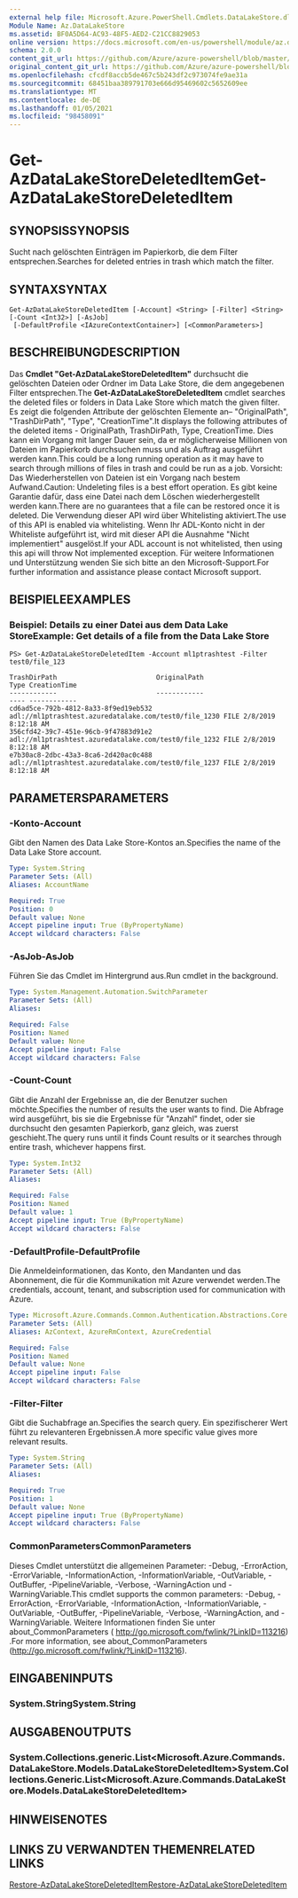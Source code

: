 ```yaml
---
external help file: Microsoft.Azure.PowerShell.Cmdlets.DataLakeStore.dll-Help.xml
Module Name: Az.DataLakeStore
ms.assetid: BF0A5D64-AC93-48F5-AED2-C21CC8829053
online version: https://docs.microsoft.com/en-us/powershell/module/az.datalakestore/get-azdatalakestoredeleteditem
schema: 2.0.0
content_git_url: https://github.com/Azure/azure-powershell/blob/master/src/DataLakeStore/DataLakeStore/help/Get-AzDataLakeStoreDeletedItem.md
original_content_git_url: https://github.com/Azure/azure-powershell/blob/master/src/DataLakeStore/DataLakeStore/help/Get-AzDataLakeStoreDeletedItem.md
ms.openlocfilehash: cfcdf8accb5de467c5b243df2c973074fe9ae31a
ms.sourcegitcommit: 68451baa389791703e666d95469602c5652609ee
ms.translationtype: MT
ms.contentlocale: de-DE
ms.lasthandoff: 01/05/2021
ms.locfileid: "98458091"
---
```

# <span data-ttu-id="f58a3-101">Get-AzDataLakeStoreDeletedItem</span><span class="sxs-lookup"><span data-stu-id="f58a3-101">Get-AzDataLakeStoreDeletedItem</span></span>

## <span data-ttu-id="f58a3-102">SYNOPSIS</span><span class="sxs-lookup"><span data-stu-id="f58a3-102">SYNOPSIS</span></span>
<span data-ttu-id="f58a3-103">Sucht nach gelöschten Einträgen im Papierkorb, die dem Filter entsprechen.</span><span class="sxs-lookup"><span data-stu-id="f58a3-103">Searches for deleted entries in trash which match the filter.</span></span>

## <span data-ttu-id="f58a3-104">SYNTAX</span><span class="sxs-lookup"><span data-stu-id="f58a3-104">SYNTAX</span></span>

```
Get-AzDataLakeStoreDeletedItem [-Account] <String> [-Filter] <String> [-Count <Int32>] [-AsJob]
 [-DefaultProfile <IAzureContextContainer>] [<CommonParameters>]
```

## <span data-ttu-id="f58a3-105">BESCHREIBUNG</span><span class="sxs-lookup"><span data-stu-id="f58a3-105">DESCRIPTION</span></span>
<span data-ttu-id="f58a3-106">Das **Cmdlet "Get-AzDataLakeStoreDeletedItem"** durchsucht die gelöschten Dateien oder Ordner im Data Lake Store, die dem angegebenen Filter entsprechen.</span><span class="sxs-lookup"><span data-stu-id="f58a3-106">The **Get-AzDataLakeStoreDeletedItem** cmdlet searches the deleted files or folders in Data Lake Store which match the given filter.</span></span>
<span data-ttu-id="f58a3-107">Es zeigt die folgenden Attribute der gelöschten Elemente an– "OriginalPath", "TrashDirPath", "Type", "CreationTime".</span><span class="sxs-lookup"><span data-stu-id="f58a3-107">It displays the following attributes of the deleted items - OriginalPath, TrashDirPath, Type, CreationTime.</span></span>
<span data-ttu-id="f58a3-108">Dies kann ein Vorgang mit langer Dauer sein, da er möglicherweise Millionen von Dateien im Papierkorb durchsuchen muss und als Auftrag ausgeführt werden kann.</span><span class="sxs-lookup"><span data-stu-id="f58a3-108">This could be a long running operation as it may have to search through millions of files in trash and could be run as a job.</span></span>
<span data-ttu-id="f58a3-109">Vorsicht: Das Wiederherstellen von Dateien ist ein Vorgang nach bestem Aufwand.</span><span class="sxs-lookup"><span data-stu-id="f58a3-109">Caution: Undeleting files is a best effort operation.</span></span> <span data-ttu-id="f58a3-110">Es gibt keine Garantie dafür, dass eine Datei nach dem Löschen wiederhergestellt werden kann.</span><span class="sxs-lookup"><span data-stu-id="f58a3-110">There are no guarantees that a file can be restored once it is deleted.</span></span> <span data-ttu-id="f58a3-111">Die Verwendung dieser API wird über Whitelisting aktiviert.</span><span class="sxs-lookup"><span data-stu-id="f58a3-111">The use of this API is enabled via whitelisting.</span></span> <span data-ttu-id="f58a3-112">Wenn Ihr ADL-Konto nicht in der Whiteliste aufgeführt ist, wird mit dieser API die Ausnahme "Nicht implementiert" ausgelöst.</span><span class="sxs-lookup"><span data-stu-id="f58a3-112">If your ADL account is not whitelisted, then using this api will throw Not implemented exception.</span></span> <span data-ttu-id="f58a3-113">Für weitere Informationen und Unterstützung wenden Sie sich bitte an den Microsoft-Support.</span><span class="sxs-lookup"><span data-stu-id="f58a3-113">For further information and assistance please contact Microsoft support.</span></span>

## <span data-ttu-id="f58a3-114">BEISPIELE</span><span class="sxs-lookup"><span data-stu-id="f58a3-114">EXAMPLES</span></span>

### <span data-ttu-id="f58a3-115">Beispiel: Details zu einer Datei aus dem Data Lake Store</span><span class="sxs-lookup"><span data-stu-id="f58a3-115">Example: Get details of a file from the Data Lake Store</span></span>
```
PS> Get-AzDataLakeStoreDeletedItem -Account ml1ptrashtest -Filter test0/file_123

TrashDirPath                         OriginalPath                                          Type CreationTime
------------                         ------------                                          ---- ------------
cd6ad5ce-792b-4812-8a33-8f9ed19eb532 adl://ml1ptrashtest.azuredatalake.com/test0/file_1230 FILE 2/8/2019 8:12:18 AM
356cfd42-39c7-451e-96cb-9f47883d91e2 adl://ml1ptrashtest.azuredatalake.com/test0/file_1232 FILE 2/8/2019 8:12:18 AM
e7b30ac8-2dbc-43a3-8ca6-2d420ac0c488 adl://ml1ptrashtest.azuredatalake.com/test0/file_1237 FILE 2/8/2019 8:12:18 AM
```

## <span data-ttu-id="f58a3-116">PARAMETERS</span><span class="sxs-lookup"><span data-stu-id="f58a3-116">PARAMETERS</span></span>

### <span data-ttu-id="f58a3-117">-Konto</span><span class="sxs-lookup"><span data-stu-id="f58a3-117">-Account</span></span>
<span data-ttu-id="f58a3-118">Gibt den Namen des Data Lake Store-Kontos an.</span><span class="sxs-lookup"><span data-stu-id="f58a3-118">Specifies the name of the Data Lake Store account.</span></span>

```yaml
Type: System.String
Parameter Sets: (All)
Aliases: AccountName

Required: True
Position: 0
Default value: None
Accept pipeline input: True (ByPropertyName)
Accept wildcard characters: False
```

### <span data-ttu-id="f58a3-119">-AsJob</span><span class="sxs-lookup"><span data-stu-id="f58a3-119">-AsJob</span></span>
<span data-ttu-id="f58a3-120">Führen Sie das Cmdlet im Hintergrund aus.</span><span class="sxs-lookup"><span data-stu-id="f58a3-120">Run cmdlet in the background.</span></span>

```yaml
Type: System.Management.Automation.SwitchParameter
Parameter Sets: (All)
Aliases:

Required: False
Position: Named
Default value: None
Accept pipeline input: False
Accept wildcard characters: False
```

### <span data-ttu-id="f58a3-121">-Count</span><span class="sxs-lookup"><span data-stu-id="f58a3-121">-Count</span></span>
<span data-ttu-id="f58a3-122">Gibt die Anzahl der Ergebnisse an, die der Benutzer suchen möchte.</span><span class="sxs-lookup"><span data-stu-id="f58a3-122">Specifies the number of results the user wants to find.</span></span> <span data-ttu-id="f58a3-123">Die Abfrage wird ausgeführt, bis sie die Ergebnisse für "Anzahl" findet, oder sie durchsucht den gesamten Papierkorb, ganz gleich, was zuerst geschieht.</span><span class="sxs-lookup"><span data-stu-id="f58a3-123">The query runs until it finds Count results or it searches through entire trash, whichever happens first.</span></span>

```yaml
Type: System.Int32
Parameter Sets: (All)
Aliases:

Required: False
Position: Named
Default value: 1
Accept pipeline input: True (ByPropertyName)
Accept wildcard characters: False
```

### <span data-ttu-id="f58a3-124">-DefaultProfile</span><span class="sxs-lookup"><span data-stu-id="f58a3-124">-DefaultProfile</span></span>
<span data-ttu-id="f58a3-125">Die Anmeldeinformationen, das Konto, den Mandanten und das Abonnement, die für die Kommunikation mit Azure verwendet werden.</span><span class="sxs-lookup"><span data-stu-id="f58a3-125">The credentials, account, tenant, and subscription used for communication with Azure.</span></span>

```yaml
Type: Microsoft.Azure.Commands.Common.Authentication.Abstractions.Core.IAzureContextContainer
Parameter Sets: (All)
Aliases: AzContext, AzureRmContext, AzureCredential

Required: False
Position: Named
Default value: None
Accept pipeline input: False
Accept wildcard characters: False
```

### <span data-ttu-id="f58a3-126">-Filter</span><span class="sxs-lookup"><span data-stu-id="f58a3-126">-Filter</span></span>
<span data-ttu-id="f58a3-127">Gibt die Suchabfrage an.</span><span class="sxs-lookup"><span data-stu-id="f58a3-127">Specifies the search query.</span></span> <span data-ttu-id="f58a3-128">Ein spezifischerer Wert führt zu relevanteren Ergebnissen.</span><span class="sxs-lookup"><span data-stu-id="f58a3-128">A more specific value gives more relevant results.</span></span>

```yaml
Type: System.String
Parameter Sets: (All)
Aliases:

Required: True
Position: 1
Default value: None
Accept pipeline input: True (ByPropertyName)
Accept wildcard characters: False
```

### <span data-ttu-id="f58a3-129">CommonParameters</span><span class="sxs-lookup"><span data-stu-id="f58a3-129">CommonParameters</span></span>
<span data-ttu-id="f58a3-130">Dieses Cmdlet unterstützt die allgemeinen Parameter: -Debug, -ErrorAction, -ErrorVariable, -InformationAction, -InformationVariable, -OutVariable, -OutBuffer, -PipelineVariable, -Verbose, -WarningAction und -WarningVariable.</span><span class="sxs-lookup"><span data-stu-id="f58a3-130">This cmdlet supports the common parameters: -Debug, -ErrorAction, -ErrorVariable, -InformationAction, -InformationVariable, -OutVariable, -OutBuffer, -PipelineVariable, -Verbose, -WarningAction, and -WarningVariable.</span></span> <span data-ttu-id="f58a3-131">Weitere Informationen finden Sie unter about_CommonParameters ( http://go.microsoft.com/fwlink/?LinkID=113216) .</span><span class="sxs-lookup"><span data-stu-id="f58a3-131">For more information, see about_CommonParameters (http://go.microsoft.com/fwlink/?LinkID=113216).</span></span>

## <span data-ttu-id="f58a3-132">EINGABEN</span><span class="sxs-lookup"><span data-stu-id="f58a3-132">INPUTS</span></span>

### <span data-ttu-id="f58a3-133">System.String</span><span class="sxs-lookup"><span data-stu-id="f58a3-133">System.String</span></span>

## <span data-ttu-id="f58a3-134">AUSGABEN</span><span class="sxs-lookup"><span data-stu-id="f58a3-134">OUTPUTS</span></span>

### <span data-ttu-id="f58a3-135">System.Collections.generic.List<Microsoft.Azure.Commands.DataLakeStore.Models.DataLakeStoreDeletedItem></span><span class="sxs-lookup"><span data-stu-id="f58a3-135">System.Collections.Generic.List<Microsoft.Azure.Commands.DataLakeStore.Models.DataLakeStoreDeletedItem></span></span>

## <span data-ttu-id="f58a3-136">HINWEISE</span><span class="sxs-lookup"><span data-stu-id="f58a3-136">NOTES</span></span>

## <span data-ttu-id="f58a3-137">LINKS ZU VERWANDTEN THEMEN</span><span class="sxs-lookup"><span data-stu-id="f58a3-137">RELATED LINKS</span></span>

[<span data-ttu-id="f58a3-138">Restore-AzDataLakeStoreDeletedItem</span><span class="sxs-lookup"><span data-stu-id="f58a3-138">Restore-AzDataLakeStoreDeletedItem</span></span>](./Restore-AzDataLakeStoreDeletedItem.md)